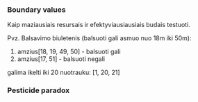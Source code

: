 ### Boundary values
Kaip maziausiais resursais ir efektyviausiausiais budais testuoti.

Pvz. 
Balsavimo biuletenis (balsuoti gali asmuo nuo 18m iki 50m):
1. amzius[18, 19, 49, 50] - balsuoti gali
2. amzius[17, 51] - balsuoti negali

galima ikelti iki 20 nuotrauku:
[1, 20, 21]


### Pesticide paradox

